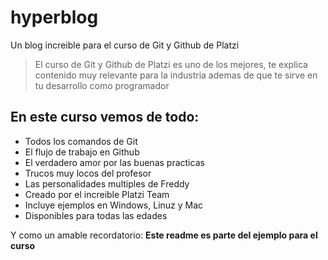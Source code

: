 # hyperblog
Un blog increible para el curso de Git y Github de Platzi
> El curso de Git y Github de Platzi es uno de los mejores, te explica contenido muy relevante para la industria
> ademas de que te sirve en tu desarrollo como programador

## En este curso vemos de todo:
* Todos los comandos de Git
* El flujo de trabajo en Github
* El verdadero amor por las buenas practicas
* Trucos muy locos del profesor
* Las personalidades multiples de Freddy
* Creado por el increible Platzi Team
* Incluye ejemplos en Windows, Linuz y Mac
* Disponibles para todas las edades

Y como un amable recordatorio: **Este readme es parte del ejemplo para el curso**
